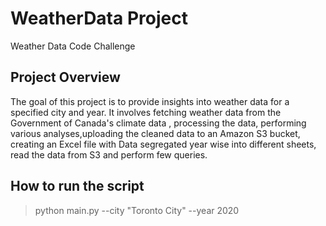 # WeatherData Project
Weather Data Code Challenge

## Project Overview

The goal of this project is to provide insights into weather data for a specified city and year. It involves fetching weather data from the Government of Canada's climate data , processing the data, performing various analyses,uploading the cleaned data to an Amazon S3 bucket, creating an Excel file with Data segregated year wise into different sheets, read the data from S3 and perform few queries.

## How to run the script
>python main.py --city "Toronto City" --year 2020

